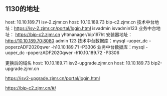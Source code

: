 ## 1130的地址



host: 10.10.189.71 isv-2.zjmr.cn
host: 10.10.189.73 bip-c2.zjmr.cn
技术中台地址：https://isv-2.zjmr.cn/portal/login.html isvadmin isvadmin123
业务中台地址： https://bip-c2.zjmr.cn yhtmanager/bip197ht
安装器地址：http://10.10.189.70:8080 admin 123
技术中台数据库：mysql -uoper_dc -poperzADF2020qwer -h10.10.189.71 -P3306
业务中台数据库：mysql -uoper_dc -poperzADF2020qwer -h10.10.189.72 -P3306





更换后的域名
host: 10.10.189.71 isv2-upgrade.zjmr.cn
host: 10.10.189.73 bip2-upgrade.zjmr.cn

https://isv2-upgrade.zjmr.cn/portal/login.html

https://bip-c2.zjmr.cn/#/